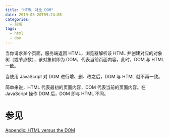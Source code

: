 ```yaml
---
title: "HTML 对比 DOM"
date: 2019-08-20T09:24:08
categories:
  - 前端
tags:
  - html
  - dom
---
```


当你请求某个页面，服务端返回 HTML，浏览器解析该 HTML 并创建对应的对象树（或节点数），该对象树即为 DOM，代表当前页面内容，此时，DOM 与 HTML 一致。

当使用 JavaScript 对 DOM 进行增、删、改之后，DOM 与 HTML 就不再一致。

简单来说，HTML 代表最初的页面内容，DOM 代表当前的页面内容。在 JavaScript 操作 DOM 后，DOM 即与 HTML 不同。

# 参见

[Appendix: HTML versus the DOM](https://developers.google.com/web/tools/chrome-devtools/dom/#appendix)
